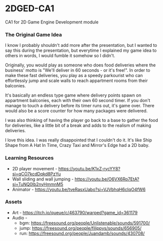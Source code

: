 # 2DGED-CA1
CA1 for 2D Game Engine Development module

### The Original Game Idea
I know I probably shouldn't add more after the presentation, but I wanted to say this during the presentation, but everytime I explained my game idea to others in words, I would fumble it somehow so I didn't. 

Originally, you would play as someone who does food deliveries where the business' motto is "We'll deliver in 60 seconds - or it's free!". In order to make these fast deliveries, you play as a speedy parkourist who can effortlessly jump and scale walls to reach appartment rooms from their balconies.

It's basically an endless type game where delivery points spawn on appartment balconies, each with their own 60 second timer. If you don't manage to touch a delivery before its timer runs out, it's game over. There would also be a score counter for how many packages were delivered.

I was also thinking of having the player go back to a base to gather the food for deliveries, like a little bit of a break and adds to the realism of making deliveries.

I love this idea. I was really disappointed that I couldn't do it. It's like Ship Shape from A Hat In Time, Crazy Taxi and Mirror's Edge had a 2D baby.

### Learning Resources
* 2D player movement - https://youtu.be/K1xZ-rycYY8?si=qCO7kcdDqkd8PzYu
* Wall sliding and wall jumping - https://youtu.be/O6VX6Ro7EtA?si=TuNQ0lb2nyHmmnM5
* Animator - https://youtu.be/tveRasxUabo?si=VJVbhqH6cIqO4fW6

### Assets
* Art - https://itch.io/queue/c/463790/warped?game_id=361179 
* Audio - 
  * bgm: https://freesound.org/people/Unlistenable/sounds/591700/
  * jump: https://freesound.org/people/filippys/sounds/656905/
  * run: https://freesound.org/people/Juandamb/sounds/430708/

        
